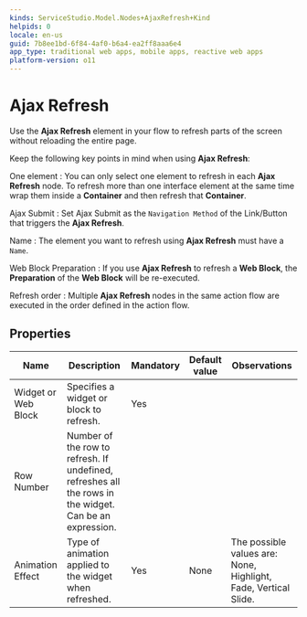 ```yaml
---
kinds: ServiceStudio.Model.Nodes+AjaxRefresh+Kind
helpids: 0
locale: en-us
guid: 7b8ee1bd-6f84-4af0-b6a4-ea2ff8aaa6e4
app_type: traditional web apps, mobile apps, reactive web apps
platform-version: o11
---
```


# Ajax Refresh

Use the **Ajax Refresh** element in your flow to refresh parts of the screen without reloading the entire page.

Keep the following key points in mind when using **Ajax Refresh**:

One element
:   You can only select one element to refresh in each **Ajax Refresh** node. To refresh more than one interface element at the same time wrap them inside a **Container** and then refresh that **Container**.

Ajax Submit
:   Set Ajax Submit as the `Navigation Method` of the Link/Button that triggers the **Ajax Refresh**.

Name
:   The element you want to refresh using **Ajax Refresh** must have a `Name`.

Web Block Preparation
:   If you use **Ajax Refresh** to refresh a **Web Block**, the **Preparation** of the **Web Block** will be re-executed.

Refresh order
:   Multiple **Ajax Refresh** nodes in the same action flow are executed in the order defined in the action flow.

## Properties

<table markdown="1">
<thead>
<tr>
<th>Name</th>
<th>Description</th>
<th>Mandatory</th>
<th>Default value</th>
<th>Observations</th>
</tr>
</thead>
<tbody>
<tr>
<td title="Widget or Web Block">Widget or Web Block</td>
<td>Specifies a widget or block to refresh.</td>
<td>Yes</td>
<td></td>
<td></td>
</tr>
<tr>
<td title="Row Number">Row Number</td>
<td>Number of the row to refresh. If undefined, refreshes all the rows in the widget. Can be an expression.</td>
<td></td>
<td></td>
<td></td>
</tr>
<tr>
<td title="Animation Effect">Animation Effect</td>
<td>Type of animation applied to the widget when refreshed.</td>
<td>Yes</td>
<td>None</td>
<td>The possible values are: None, Highlight, Fade, Vertical Slide.</td>
</tr>
</tbody>
</table>

